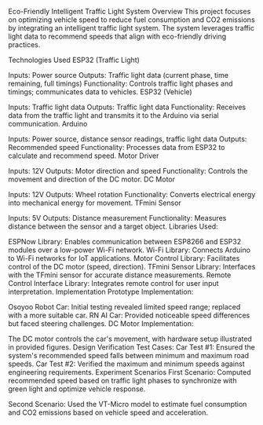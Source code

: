 Eco-Friendly Intelligent Traffic Light System
Overview
This project focuses on optimizing vehicle speed to reduce fuel consumption and CO2 emissions by integrating an intelligent traffic light system. The system leverages traffic light data to recommend speeds that align with eco-friendly driving practices.

Technologies Used
ESP32 (Traffic Light)

Inputs: Power source
Outputs: Traffic light data (current phase, time remaining, full timings)
Functionality: Controls traffic light phases and timings; communicates data to vehicles.
ESP32 (Vehicle)

Inputs: Traffic light data
Outputs: Traffic light data
Functionality: Receives data from the traffic light and transmits it to the Arduino via serial communication.
Arduino

Inputs: Power source, distance sensor readings, traffic light data
Outputs: Recommended speed
Functionality: Processes data from ESP32 to calculate and recommend speed.
Motor Driver

Inputs: 12V
Outputs: Motor direction and speed
Functionality: Controls the movement and direction of the DC motor.
DC Motor

Inputs: 12V
Outputs: Wheel rotation
Functionality: Converts electrical energy into mechanical energy for movement.
TFmini Sensor

Inputs: 5V
Outputs: Distance measurement
Functionality: Measures distance between the sensor and a target object.
Libraries Used:

ESPNow Library: Enables communication between ESP8266 and ESP32 modules over a low-power Wi-Fi network.
Wi-Fi Library: Connects Arduino to Wi-Fi networks for IoT applications.
Motor Control Library: Facilitates control of the DC motor (speed, direction).
TFmini Sensor Library: Interfaces with the TFmini sensor for accurate distance measurements.
Remote Control Interface Library: Integrates remote control for user input interpretation.
Implementation
Prototype Implementation:

Osoyoo Robot Car: Initial testing revealed limited speed range; replaced with a more suitable car.
RN AI Car: Provided noticeable speed differences but faced steering challenges.
DC Motor Implementation:

The DC motor controls the car's movement, with hardware setup illustrated in provided figures.
Design Verification
Test Cases:
Car Test #1: Ensured the system's recommended speed falls between minimum and maximum road speeds.
Car Test #2: Verified the maximum and minimum speeds against engineering requirements.
Experiment Scenarios
First Scenario: Computed recommended speed based on traffic light phases to synchronize with green light and optimize vehicle response.

Second Scenario: Used the VT-Micro model to estimate fuel consumption and CO2 emissions based on vehicle speed and acceleration.
